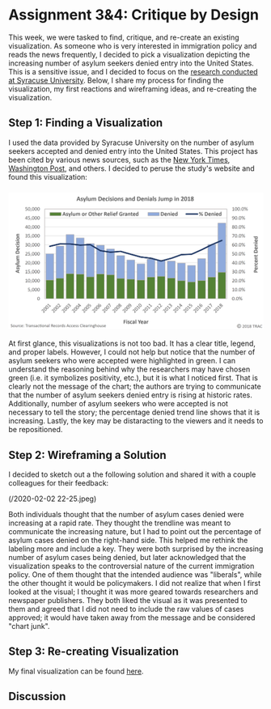 # Assignment 3&4: Critique by Design

This week, we were tasked to find, critique, and re-create an existing visualization. As someone who is very interested in immigration policy and reads the news frequently, I decided to pick a visualization depicting the increasing number of asylum seekers denied entry into the United States. This is a sensitive issue, and I decided to focus on the [research conducted at Syracuse University](https://trac.syr.edu/immigration/reports/539/). Below, I share my process for finding the visualization, my first reactions and wireframing ideas, and re-creating the visualization.

## Step 1: Finding a Visualization
I used the data provided by Syracuse University on the number of asylum seekers accepted and denied entry into the United States. This project has been cited by various news sources, such as the [New York Times](https://www.nytimes.com/2006/07/31/us/31asylum.html), [Washington Post](https://www.washingtonpost.com/immigration/burgeoning-court-backlog-of-more-than-850000-cases-undercuts-trump-immigration-agenda/2019/05/01/09c0b84a-6b69-11e9-a66d-a82d3f3d96d5_story.html), and others. I decided to peruse the study's website and found this visualization:

### ![Figure 1: Visualization Created by the Research Team](/DataVizAsylumCases.png)

At first glance, this visualizations is not too bad. It has a clear title, legend, and proper labels. However, I could not help but notice that the number of asylum seekers who were accepted were highlighted in green. I can understand the reasoning behind why the researchers may have chosen green (i.e. it symbolizes positivity, etc.), but it is what I noticed first. That is clearly not the message of the chart; the authors are trying to communicate that the number of asylum seekers denied entry is rising at historic rates. Additionally, number of asylum seekers who were accepted is not necessary to tell the story; the percentage denied trend line shows that it is increasing. Lastly, the key may be distaracting to the viewers and it needs to be repositioned.

## Step 2: Wireframing a Solution
I decided to sketch out a the following solution and shared it with a couple colleagues for their feedback:

(/2020-02-02 22-25.jpeg)

Both individuals thought that the number of asylum cases denied were increasing at a rapid rate. They thought the trendline was meant to communicate the increasing nature, but I had to point out the percentage of asylum cases denied on the right-hand side. This helped me rethink the labeling more and include a key. They were both surprised by the increasing number of asylum cases being denied, but later acknowledged that the visualization speaks to the controversial nature of the current immigration policy. One of them thought that the intended audience was "liberals", while the other thought it would be policymakers. I did not realize that when I first looked at the visual; I thought it was more geared towards researchers and newspaper publishers. They both liked the visual as it was presented to them and agreed that I did not need to include the raw values of cases approved; it would have taken away from the message and be considered "chart junk". 


## Step 3: Re-creating Visualization
My final visualization can be found [here](https://public.tableau.com/views/Assignment3_15806979417020/Sheet1?:display_count=y&publish=yes&:origin=viz_share_link).

## Discussion
